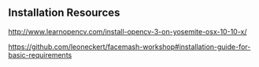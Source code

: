 ## Installation Resources

http://www.learnopencv.com/install-opencv-3-on-yosemite-osx-10-10-x/

https://github.com/leoneckert/facemash-workshop#installation-guide-for-basic-requirements




